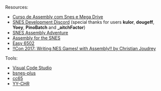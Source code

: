 Resources:
- [Curso de Assembly com Snes e Mega Drive](https://www.youtube.com/playlist?list=PLLFRf_pkM7b6Vi0ehPPovl1gQ5ubHTy5P)
- [SNES Development Discord](https://discord.com/invite/3K2EAFBF84) (special thanks for users **kulor**, **dougeff**, **Yoey**, **PinoBatch** and **_aitchFactor**)
- [SNES Assembly Adventure](https://georgjz.github.io/snesaa01/)
- [Assembly for the SNES](https://ersanio.gitbook.io/assembly-for-the-snes/)
- [Easy 6502](http://skilldrick.github.io/easy6502/)
- [!!Con 2017: Writing NES Games! with Assembly!! by Christian Joudrey](https://www.youtube.com/watch?v=IbS7uEsHV_A)

Tools:
- [Visual Code Studio](https://code.visualstudio.com/download)
- [bsnes-plus](https://github.com/devinacker/bsnes-plus/releases)
- [cc65](https://cc65.github.io/)
- [YY-CHR](https://www.smwcentral.net/?p=section&a=details&id=4642)
